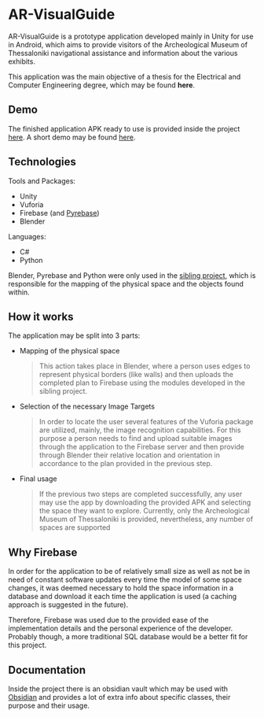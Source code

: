 # AR-VisualGuide

AR-VisualGuide is a prototype application developed mainly in Unity for use in Android, which aims to provide visitors of the Archeological Museum of Thessaloniki navigational assistance and information about the various exhibits. 

This application was the main objective of a thesis for the Electrical and Computer Engineering degree, which may be found **here**. 


## Demo

The finished application APK ready to use is provided inside the project [here](https://github.com/Driexus/AR-VisualGuide/tree/main/APKs/FinalBuild/VisualGuide.apk).
A short demo may be found [here](https://youtube.com/shorts/i4_P2L0y6VQ?feature=share).


## Technologies

Tools and Packages:
- Unity
- Vuforia
- Firebase (and [Pyrebase](https://github.com/thisbejim/Pyrebase))
- Blender

Languages:
- C#
- Python

Blender, Pyrebase and Python were only used in the [sibling project](https://github.com/Driexus/AR-VisualGuideDesktop), which is responsible for the mapping of the physical space and the objects found within.

## How it works

The application may be split into 3 parts:
 - Mapping of the physical space
	 > This action takes place in Blender, where a person uses edges to represent physical borders (like walls) and then uploads the completed plan to Firebase using the modules developed in the sibling project.
 - Selection of the necessary Image Targets
	 > In order to locate the user several features of the Vuforia package are utilized, mainly, the image recognition capabilities. For this purpose a person needs to find and upload suitable images through the application to the Firebase server and then provide through Blender their relative location and orientation in accordance to the plan provided in the previous step.
- Final usage
	> If the previous two steps are completed successfully, any user may use the app by downloading the provided APK and selecting the space they want to explore. Currently, only the Archeological Museum of Thessaloniki is provided, nevertheless, any number of spaces are supported


## Why Firebase

In order for the application to be of relatively small size as well as not be in need of constant software updates every time the model of some space changes, it was deemed necessary to hold the space information in a database and download it each time the application is used (a caching approach is suggested in the future). 

Therefore, Firebase was used due to the provided ease of the implementation details and the personal experience of the developer. Probably though, a more traditional SQL database would be a better fit for this project.

## Documentation
Inside the project there is an obsidian vault which may be used with [Obsidian](https://obsidian.md/) and provides a lot of extra info about specific classes, their purpose and their usage.
